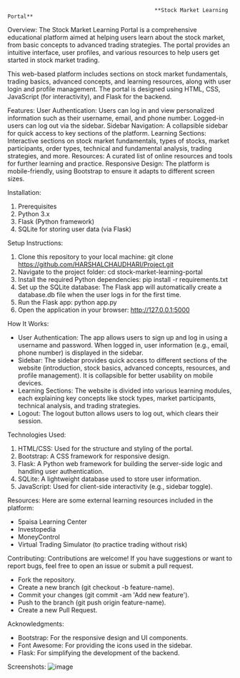                                                   **Stock Market Learning Portal**
                                                                          
Overview:
The Stock Market Learning Portal is a comprehensive educational platform aimed at helping users learn about the stock market, from basic concepts to advanced trading strategies. 
The portal provides an intuitive interface, user profiles, and various resources to help users get started in stock market trading.

This web-based platform includes sections on stock market fundamentals, trading basics, advanced concepts, and learning resources, along with user login and profile management. 
The portal is designed using HTML, CSS, JavaScript (for interactivity), and Flask for the backend.


Features:
User Authentication: Users can log in and view personalized information such as their username, email, and phone number. Logged-in users can log out via the sidebar.
Sidebar Navigation: A collapsible sidebar for quick access to key sections of the platform.
Learning Sections: Interactive sections on stock market fundamentals, types of stocks, market participants, order types, technical and fundamental analysis, trading strategies, and more.
Resources: A curated list of online resources and tools for further learning and practice.
Responsive Design: The platform is mobile-friendly, using Bootstrap to ensure it adapts to different screen sizes.


Installation:
1. Prerequisites
2. Python 3.x
3. Flask (Python framework)
4. SQLite for storing user data (via Flask)

Setup Instructions:
1. Clone this repository to your local machine:
  git clone https://github.com/HARSHALCHAUDHARI/Project.git
2. Navigate to the project folder:
  cd stock-market-learning-portal
3. Install the required Python dependencies:
  pip install -r requirements.txt
4. Set up the SQLite database:
  The Flask app will automatically create a database.db file when the user logs in for the first time.
5. Run the Flask app:
  python app.py
6. Open the application in your browser:
  http://127.0.0.1:5000




How It Works: 

* User Authentication: The app allows users to sign up and log in using a username and password. When logged in, user information (e.g., email, phone number) is displayed in the sidebar.
* Sidebar: The sidebar provides quick access to different sections of the website (introduction, stock basics, advanced concepts, resources, and profile management). It is collapsible for    better usability on mobile devices.
* Learning Sections: The website is divided into various learning modules, each explaining key concepts like stock types, market participants, technical analysis, and trading strategies.
* Logout: The logout button allows users to log out, which clears their session.

  
Technologies Used:
1. HTML/CSS: Used for the structure and styling of the portal.
2. Bootstrap: A CSS framework for responsive design.
3. Flask: A Python web framework for building the server-side logic and handling user authentication.
4. SQLite: A lightweight database used to store user information.
5. JavaScript: Used for client-side interactivity (e.g., sidebar toggle).


Resources: 
Here are some external learning resources included in the platform:
* 5paisa Learning Center
* Investopedia
* MoneyControl
* Virtual Trading Simulator (to practice trading without risk)

Contributing: 
Contributions are welcome! If you have suggestions or want to report bugs, feel free to open an issue or submit a pull request.
* Fork the repository.
* Create a new branch (git checkout -b feature-name).
* Commit your changes (git commit -am 'Add new feature').
* Push to the branch (git push origin feature-name).
* Create a new Pull Request.

Acknowledgments:
  * Bootstrap: For the responsive design and UI components.
  * Font Awesome: For providing the icons used in the sidebar.
  * Flask: For simplifying the development of the backend.

Screenshots: 
![image](https://github.com/user-attachments/assets/9a38d828-f7fc-461a-808f-3a83cab2080a)
